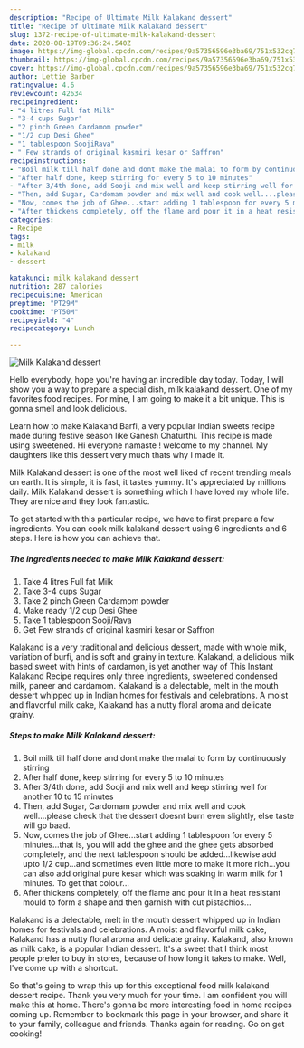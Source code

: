```yaml
---
description: "Recipe of Ultimate Milk Kalakand dessert"
title: "Recipe of Ultimate Milk Kalakand dessert"
slug: 1372-recipe-of-ultimate-milk-kalakand-dessert
date: 2020-08-19T09:36:24.540Z
image: https://img-global.cpcdn.com/recipes/9a57356596e3ba69/751x532cq70/milk-kalakand-dessert-recipe-main-photo.jpg
thumbnail: https://img-global.cpcdn.com/recipes/9a57356596e3ba69/751x532cq70/milk-kalakand-dessert-recipe-main-photo.jpg
cover: https://img-global.cpcdn.com/recipes/9a57356596e3ba69/751x532cq70/milk-kalakand-dessert-recipe-main-photo.jpg
author: Lettie Barber
ratingvalue: 4.6
reviewcount: 42634
recipeingredient:
- "4 litres Full fat Milk"
- "3-4 cups Sugar"
- "2 pinch Green Cardamom powder"
- "1/2 cup Desi Ghee"
- "1 tablespoon SoojiRava"
- " Few strands of original kasmiri kesar or Saffron"
recipeinstructions:
- "Boil milk till half done and dont make the malai to form by continuously stirring"
- "After half done, keep stirring for every 5 to 10 minutes"
- "After 3/4th done, add Sooji and mix well and keep stirring well for another 10 to 15 minutes"
- "Then, add Sugar, Cardomam powder and mix well and cook well....please check that the dessert doesnt burn even slightly, else taste will go baad."
- "Now, comes the job of Ghee...start adding 1 tablespoon for every 5 minutes...that is, you will add the ghee and the ghee gets absorbed completely, and the next tablespoon should be added...likewise add upto 1/2 cup...and sometimes even little more to make it more rich...you can also add original pure kesar which was soaking in warm milk for 1 minutes. To get that colour..."
- "After thickens completely, off the flame and pour it in a heat resistant mould to form a shape and then garnish with cut pistachios..."
categories:
- Recipe
tags:
- milk
- kalakand
- dessert

katakunci: milk kalakand dessert 
nutrition: 287 calories
recipecuisine: American
preptime: "PT29M"
cooktime: "PT50M"
recipeyield: "4"
recipecategory: Lunch

---
```



![Milk Kalakand dessert](https://img-global.cpcdn.com/recipes/9a57356596e3ba69/751x532cq70/milk-kalakand-dessert-recipe-main-photo.jpg)

Hello everybody, hope you're having an incredible day today. Today, I will show you a way to prepare a special dish, milk kalakand dessert. One of my favorites food recipes. For mine, I am going to make it a bit unique. This is gonna smell and look delicious.

Learn how to make Kalakand Barfi, a very popular Indian sweets recipe made during festive season like Ganesh Chaturthi. This recipe is made using sweetened. Hi everyone namaste ! welcome to my channel. My daughters like this dessert very much thats why I made it.

Milk Kalakand dessert is one of the most well liked of recent trending meals on earth. It is simple, it is fast, it tastes yummy. It's appreciated by millions daily. Milk Kalakand dessert is something which I have loved my whole life. They are nice and they look fantastic.


To get started with this particular recipe, we have to first prepare a few ingredients. You can cook milk kalakand dessert using 6 ingredients and 6 steps. Here is how you can achieve that.

<!--inarticleads1-->

##### The ingredients needed to make Milk Kalakand dessert:

1. Take 4 litres Full fat Milk
1. Take 3-4 cups Sugar
1. Take 2 pinch Green Cardamom powder
1. Make ready 1/2 cup Desi Ghee
1. Take 1 tablespoon Sooji/Rava
1. Get  Few strands of original kasmiri kesar or Saffron


Kalakand is a very traditional and delicious dessert, made with whole milk, variation of burfi, and is soft and grainy in texture. Kalakand, a delicious milk based sweet with hints of cardamon, is yet another way of This Instant Kalakand Recipe requires only three ingredients, sweetened condensed milk, paneer and cardamom. Kalakand is a delectable, melt in the mouth dessert whipped up in Indian homes for festivals and celebrations. A moist and flavorful milk cake, Kalakand has a nutty floral aroma and delicate grainy. 

<!--inarticleads2-->

##### Steps to make Milk Kalakand dessert:

1. Boil milk till half done and dont make the malai to form by continuously stirring
1. After half done, keep stirring for every 5 to 10 minutes
1. After 3/4th done, add Sooji and mix well and keep stirring well for another 10 to 15 minutes
1. Then, add Sugar, Cardomam powder and mix well and cook well....please check that the dessert doesnt burn even slightly, else taste will go baad.
1. Now, comes the job of Ghee...start adding 1 tablespoon for every 5 minutes...that is, you will add the ghee and the ghee gets absorbed completely, and the next tablespoon should be added...likewise add upto 1/2 cup...and sometimes even little more to make it more rich...you can also add original pure kesar which was soaking in warm milk for 1 minutes. To get that colour...
1. After thickens completely, off the flame and pour it in a heat resistant mould to form a shape and then garnish with cut pistachios...


Kalakand is a delectable, melt in the mouth dessert whipped up in Indian homes for festivals and celebrations. A moist and flavorful milk cake, Kalakand has a nutty floral aroma and delicate grainy. Kalakand, also known as milk cake, is a popular Indian dessert. It&#39;s a sweet that I think most people prefer to buy in stores, because of how long it takes to make. Well, I&#39;ve come up with a shortcut. 

So that's going to wrap this up for this exceptional food milk kalakand dessert recipe. Thank you very much for your time. I am confident you will make this at home. There's gonna be more interesting food in home recipes coming up. Remember to bookmark this page in your browser, and share it to your family, colleague and friends. Thanks again for reading. Go on get cooking!

